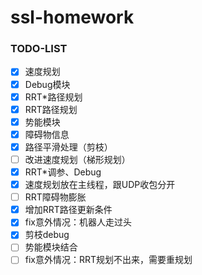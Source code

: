 # ssl-homework

### TODO-LIST

- [x] 速度规划
- [x] Debug模块
- [x] RRT*路径规划
- [x] RRT路径规划
- [x] 势能模块
- [x] 障碍物信息
- [x] 路径平滑处理（剪枝）
- [ ] 改进速度规划（梯形规划）
- [x] RRT*调参、Debug
- [x] 速度规划放在主线程，跟UDP收包分开
- [ ] RRT障碍物膨胀
- [x] 增加RRT路径更新条件
- [x] fix意外情况：机器人走过头
- [x] 剪枝debug
- [ ] 势能模块结合
- [ ] fix意外情况：RRT规划不出来，需要重规划
